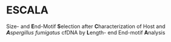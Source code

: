 # ESCALA
Size- and **E**nd-Motif **S**election after **C**haracterization of Host and _**A**spergillus fumigatus_ cfDNA by **L**ength- end End-motif **A**nalysis
